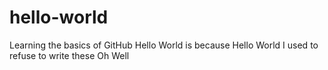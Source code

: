# hello-world
Learning the basics of GitHub
Hello World is because Hello World
I used to refuse to write these
Oh Well
